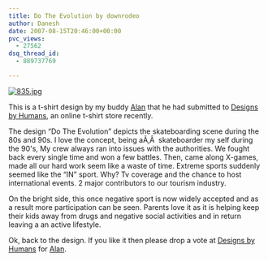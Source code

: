 ```yaml
---
title: Do The Evolution by downrodeo
author: Danesh
date: 2007-08-15T20:46:00+00:00
pvc_views:
  - 27562
dsq_thread_id:
  - 889737769

---
```

[![835.jpg][1]][2]

This is a t-shirt design by my buddy [Alan][3] that he had submitted to [Designs by Humans][4], an online t-shirt store recently.

The design &#8220;Do The Evolution&#8221; depicts the skateboarding scene during the 80s and 90s. I love the concept, being aÃ‚Â  skateboarder my self during the 90's, My crew always ran into issues with the authorities. We fought back every single time and won a few battles. Then, came along X-games, made all our hard work seem like a waste of time. Extreme sports suddenly seemed like the &#8220;IN&#8221; sport. Why? Tv coverage and the chance to host international events. 2 major contributors to our tourism industry.

On the bright side, this once negative sport is now widely accepted and as a result more participation can be seen. Parents love it as it is helping keep their kids away from drugs and negative social activities and in return leaving a an active lifestyle.

Ok, back to the design. If you like it then please drop a vote at [Designs by Humans][4] for [Alan][3].

 [1]: /wp-content/uploads/2007/08/835.jpg
 [2]: /wp-content/uploads/2007/08/835.jpg "835.jpg"
 [3]: http://alanbernard.com/
 [4]: http://www.designbyhumans.com/vote/detail/835